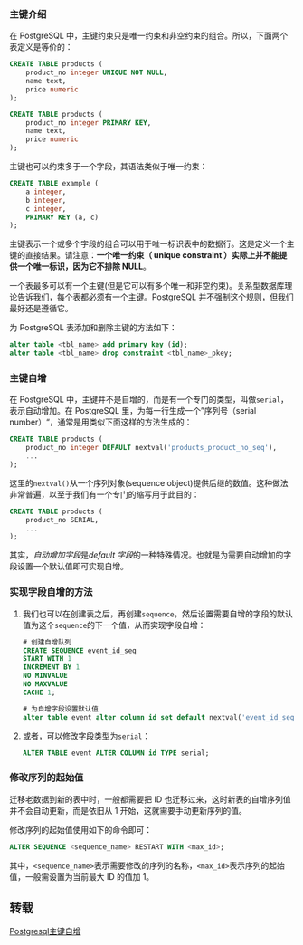 
### 主键介绍

在 PostgreSQL 中，主键约束只是唯一约束和非空约束的组合。所以，下面两个表定义是等价的：

```sql
CREATE TABLE products (
    product_no integer UNIQUE NOT NULL,
    name text,
    price numeric
);
```

```sql
CREATE TABLE products (
    product_no integer PRIMARY KEY,
    name text,
    price numeric
);
```

主键也可以约束多于一个字段，其语法类似于唯一约束：

```sql
CREATE TABLE example (
    a integer,
    b integer,
    c integer,
    PRIMARY KEY (a, c)
);
```

主键表示一个或多个字段的组合可以用于唯一标识表中的数据行。这是定义一个主键的直接结果。请注意：**一个唯一约束（ unique constraint ）实际上并不能提供一个唯一标识，因为它不排除 NULL**。

一个表最多可以有一个主键(但是它可以有多个唯一和非空约束)。关系型数据库理论告诉我们，每个表都必须有一个主键。PostgreSQL 并不强制这个规则，但我们最好还是遵循它。

为 PostgreSQL 表添加和删除主键的方法如下：

```sql
alter table <tbl_name> add primary key (id);
alter table <tbl_name> drop constraint <tbl_name>_pkey;
```

### 主键自增

在 PostgreSQL 中，主键并不是自增的，而是有一个专门的类型，叫做`serial`，表示自动增加。在 PostgreSQL 里，为每一行生成一个”序列号（serial number）“，通常是用类似下面这样的方法生成的：

```sql
CREATE TABLE products (
    product_no integer DEFAULT nextval('products_product_no_seq'),
    ...
);
```

这里的`nextval()`从一个序列对象(sequence object)提供后继的数值。这种做法非常普遍，以至于我们有一个专门的缩写用于此目的：

```sql
CREATE TABLE products (
    product_no SERIAL,
    ...
);
```

其实，*自动增加字段*是*default 字段*的一种特殊情况。也就是为需要自动增加的字段设置一个默认值即可实现自增。


### 实现字段自增的方法

1. 我们也可以在创建表之后，再创建`sequence`，然后设置需要自增的字段的默认值为这个`sequence`的下一个值，从而实现字段自增：

    ```sql
    # 创建自增队列
    CREATE SEQUENCE event_id_seq
    START WITH 1
    INCREMENT BY 1
    NO MINVALUE
    NO MAXVALUE
    CACHE 1;
    
    # 为自增字段设置默认值
    alter table event alter column id set default nextval('event_id_seq');
    ```

2. 或者，可以修改字段类型为`serial`：

    ```sql
    ALTER TABLE event ALTER COLUMN id TYPE serial;
    ```

### 修改序列的起始值

迁移老数据到新的表中时，一般都需要把 ID 也迁移过来，这时新表的自增序列值并不会自动更新，而是依旧从 1 开始，这就需要手动更新序列的值。

修改序列的起始值使用如下的命令即可：

```sql
ALTER SEQUENCE <sequence_name> RESTART WITH <max_id>;
```

其中，`<sequence_name>`表示需要修改的序列的名称，`<max_id>`表示序列的起始值，一般需设置为当前最大 ID 的值加 1。

## 转载

[Postgresql主键自增](http://zhiwei.li/text/2012/02/15/postgresql%E4%B8%BB%E9%94%AE%E8%87%AA%E5%A2%9E/)


